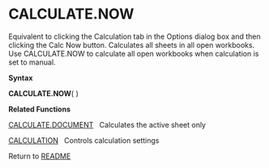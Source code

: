 # CALCULATE.NOW

Equivalent to clicking the Calculation tab in the Options dialog box and
then clicking the Calc Now button. Calculates all sheets in all open
workbooks. Use CALCULATE.NOW to calculate all open workbooks when
calculation is set to manual.

**Syntax**

**CALCULATE.NOW**( )

**Related Functions**

[CALCULATE.DOCUMENT](CALCULATE.DOCUMENT.md)&nbsp;&nbsp;&nbsp;Calculates the active sheet only

[CALCULATION](CALCULATION.md)&nbsp;&nbsp;&nbsp;Controls calculation settings



Return to [README](README.md#C)

